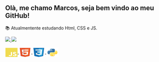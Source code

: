 ## Olà, me chamo Marcos, seja bem vindo ao meu GitHub! 

📚 Atualmentente estudando Html, CSS e JS. 

<div>
  <a href="https://github.com/Markz02">
  <img height="180em" src="https://github-readme-stats.vercel.app/api?username=Markz02&show_icons=true&theme=transparent">
  <img height="180em" src="https://github-readme-stats.vercel.app/api/top-langs/?username=Markz02&layout=compact&theme=transparent">

<div style="display: inline_block"><br>
  <img align="center" alt="Markz-Js" height="30" width="40" src="https://raw.githubusercontent.com/devicons/devicon/master/icons/javascript/javascript-plain.svg">
  <img align="center" alt="Markz-HTML" height="30" width="40" src="https://raw.githubusercontent.com/devicons/devicon/master/icons/html5/html5-original.svg">
  <img align="center" alt="Markz-CSS" height="30" width="40" src="https://raw.githubusercontent.com/devicons/devicon/master/icons/css3/css3-original.svg">
  <img align="center" alt="Markz-Python" height="30" width="40" src="https://raw.githubusercontent.com/devicons/devicon/master/icons/python/python-original.svg">
</div>
  
</div>

